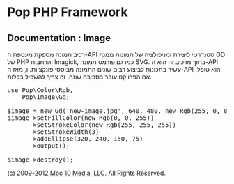 Pop PHP Framework
=================

Documentation : Image
---------------------

רכיב תמונה מספקת מעטפת ה-API סטנדרטי ליצירת ומניפולציה של תמונות ממנף GD של PHP והרחבות Imagick, כמו גם פורמט תמונה SVG. בתוך מרכיב זה הוא ה-API עשיר בתכונות לביצוע רבים שונים התמונה מבוססי פונקציות. ו, מאז ה-API הוא טופל, אם הפרויקט עובר בסביבה שונה, זה צריך להשפיל בקלות.


<pre>
use Pop\Color\Rgb,
    Pop\Image\Gd;

$image = new Gd('new-image.jpg', 640, 480, new Rgb(255, 0, 0));
$image->setFillColor(new Rgb(0, 0, 255))
      ->setStrokeColor(new Rgb(255, 255, 255))
      ->setStrokeWidth(3)
      ->addEllipse(320, 240, 150, 75)
      ->output();

$image->destroy();
</pre>

(c) 2009-2012 [Moc 10 Media, LLC.](http://www.moc10media.com) All Rights Reserved.
